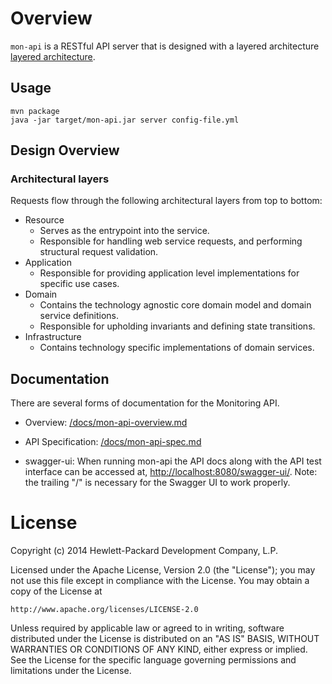 # Overview

`mon-api` is a RESTful API server that is designed with a layered architecture [layered architecture](http://en.wikipedia.org/wiki/Multilayered_architecture).

## Usage

```
mvn package
java -jar target/mon-api.jar server config-file.yml
```

## Design Overview

### Architectural layers

Requests flow through the following architectural layers from top to bottom:

* Resource
  * Serves as the entrypoint into the service. 
  * Responsible for handling web service requests, and performing structural request validation.
* Application
  * Responsible for providing application level implementations for specific use cases.
* Domain
  * Contains the technology agnostic core domain model and domain service definitions.
  * Responsible for upholding invariants and defining state transitions.
* Infrastructure
  * Contains technology specific implementations of domain services.
  
## Documentation

There are several forms of documentation for the Monitoring API.

* Overview: [/docs/mon-api-overview.md](/docs/mon-api-overview.md)

* API Specification: [/docs/mon-api-spec.md](/docs/mon-api-spec.md)

* swagger-ui: When running mon-api the API docs along with the API test interface can be accessed at, [http://localhost:8080/swagger-ui/](http://localhost:8080/swagger-ui/). Note: the trailing "/" is necessary for the Swagger UI to work properly.

# License

Copyright (c) 2014 Hewlett-Packard Development Company, L.P.

Licensed under the Apache License, Version 2.0 (the "License");
you may not use this file except in compliance with the License.
You may obtain a copy of the License at

    http://www.apache.org/licenses/LICENSE-2.0
    
Unless required by applicable law or agreed to in writing, software
distributed under the License is distributed on an "AS IS" BASIS,
WITHOUT WARRANTIES OR CONDITIONS OF ANY KIND, either express or
implied.
See the License for the specific language governing permissions and
limitations under the License.
